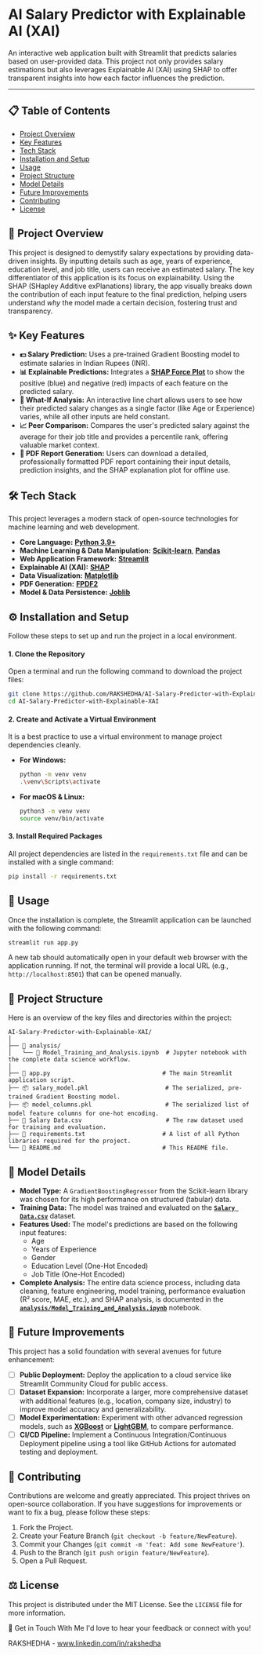 # AI Salary Predictor with Explainable AI (XAI)

An interactive web application built with Streamlit that predicts salaries based on user-provided data. This project not only provides salary estimations but also leverages Explainable AI (XAI) using SHAP to offer transparent insights into how each factor influences the prediction.

-----

## 📋 Table of Contents

  - [Project Overview](https://www.google.com/search?q=%23-project-overview)
  - [Key Features](https://www.google.com/search?q=%23-key-features)
  - [Tech Stack](https://www.google.com/search?q=%23-tech-stack)
  - [Installation and Setup](https://www.google.com/search?q=%23-installation-and-setup)
  - [Usage](https://www.google.com/search?q=%23-usage)
  - [Project Structure](https://www.google.com/search?q=%23-project-structure)
  - [Model Details](https://www.google.com/search?q=%23-model-details)
  - [Future Improvements](https://www.google.com/search?q=%23-future-improvements)
  - [Contributing](https://www.google.com/search?q=%23-contributing)
  - [License](https://www.google.com/search?q=%23-license)

## 🌟 Project Overview

This project is designed to demystify salary expectations by providing data-driven insights. By inputting details such as age, years of experience, education level, and job title, users can receive an estimated salary. The key differentiator of this application is its focus on explainability. Using the SHAP (SHapley Additive exPlanations) library, the app visually breaks down the contribution of each input feature to the final prediction, helping users understand *why* the model made a certain decision, fostering trust and transparency.

## ✨ Key Features

  - **💵 Salary Prediction:** Uses a pre-trained Gradient Boosting model to estimate salaries in Indian Rupees (INR).
  - **📊 Explainable Predictions:** Integrates a **[SHAP Force Plot](https://www.google.com/search?q=https://shap.readthedocs.io/en/latest/example_notebooks/api_examples/plots/force.html)** to show the positive (blue) and negative (red) impacts of each feature on the predicted salary.
  - **🔬 What-If Analysis:** An interactive line chart allows users to see how their predicted salary changes as a single factor (like Age or Experience) varies, while all other inputs are held constant.
  - **📈 Peer Comparison:** Compares the user's predicted salary against the average for their job title and provides a percentile rank, offering valuable market context.
  - **📄 PDF Report Generation:** Users can download a detailed, professionally formatted PDF report containing their input details, prediction insights, and the SHAP explanation plot for offline use.

## 🛠️ Tech Stack

This project leverages a modern stack of open-source technologies for machine learning and web development.

  - **Core Language:** **[Python 3.9+](https://www.python.org/)**
  - **Machine Learning & Data Manipulation:** **[Scikit-learn](https://scikit-learn.org/)**, **[Pandas](https://pandas.pydata.org/)**
  - **Web Application Framework:** **[Streamlit](https://streamlit.io/)**
  - **Explainable AI (XAI):** **[SHAP](https://shap.readthedocs.io/en/latest/index.html)**
  - **Data Visualization:** **[Matplotlib](https://matplotlib.org/)**
  - **PDF Generation:** **[FPDF2](https://pyfpdf.github.io/fpdf2/)**
  - **Model & Data Persistence:** **[Joblib](https://joblib.readthedocs.io/en/latest/)**

## ⚙️ Installation and Setup

Follow these steps to set up and run the project in a local environment.

#### 1\. Clone the Repository

Open a terminal and run the following command to download the project files:

```bash
git clone https://github.com/RAKSHEDHA/AI-Salary-Predictor-with-Explainable-XAI.git
cd AI-Salary-Predictor-with-Explainable-XAI
```

#### 2\. Create and Activate a Virtual Environment

It is a best practice to use a virtual environment to manage project dependencies cleanly.

  - **For Windows:**

    ```bash
    python -m venv venv
    .\venv\Scripts\activate
    ```

  - **For macOS & Linux:**

    ```bash
    python3 -m venv venv
    source venv/bin/activate
    ```

#### 3\. Install Required Packages

All project dependencies are listed in the `requirements.txt` file and can be installed with a single command:

```bash
pip install -r requirements.txt
```

## 🚀 Usage

Once the installation is complete, the Streamlit application can be launched with the following command:

```bash
streamlit run app.py
```

A new tab should automatically open in your default web browser with the application running. If not, the terminal will provide a local URL (e.g., `http://localhost:8501`) that can be opened manually.

## 📁 Project Structure

Here is an overview of the key files and directories within the project:

```
AI-Salary-Predictor-with-Explainable-XAI/
│
├── 📂 analysis/
│   └── 📜 Model_Training_and_Analysis.ipynb  # Jupyter notebook with the complete data science workflow.
│
├── 📜 app.py                                # The main Streamlit application script.
├── 📦 salary_model.pkl                      # The serialized, pre-trained Gradient Boosting model.
├── 📦 model_columns.pkl                     # The serialized list of model feature columns for one-hot encoding.
├── 📄 Salary Data.csv                        # The raw dataset used for training and evaluation.
├── 📄 requirements.txt                      # A list of all Python libraries required for the project.
└── 📜 README.md                             # This README file.
```

## 🧠 Model Details

  - **Model Type:** A `GradientBoostingRegressor` from the Scikit-learn library was chosen for its high performance on structured (tabular) data.
  - **Training Data:** The model was trained and evaluated on the **[`Salary Data.csv`](https://www.google.com/search?q=%5Bhttps://github.com/RAKSHEDHA/AI-Salary-Predictor-with-Explainable-XAI/blob/main/Salary%2520Data.csv%5D\(https://github.com/RAKSHEDHA/AI-Salary-Predictor-with-Explainable-XAI/blob/main/Salary%2520Data.csv\))** dataset.
  - **Features Used:** The model's predictions are based on the following input features:
      - Age
      - Years of Experience
      - Gender
      - Education Level (One-Hot Encoded)
      - Job Title (One-Hot Encoded)
  - **Complete Analysis:** The entire data science process, including data cleaning, feature engineering, model training, performance evaluation (R² score, MAE, etc.), and SHAP analysis, is documented in the **[`analysis/Model_Training_and_Analysis.ipynb`](https://www.google.com/search?q=%5Bhttps://github.com/RAKSHEDHA/AI-Salary-Predictor-with-Explainable-XAI/blob/main/analysis/Model_Training_and_Analysis.ipynb%5D\(https://github.com/RAKSHEDHA/AI-Salary-Predictor-with-Explainable-XAI/blob/main/analysis/Model_Training_and_Analysis.ipynb\))** notebook.

## 🔮 Future Improvements

This project has a solid foundation with several avenues for future enhancement:

  - [ ] **Public Deployment:** Deploy the application to a cloud service like Streamlit Community Cloud for public access.
  - [ ] **Dataset Expansion:** Incorporate a larger, more comprehensive dataset with additional features (e.g., location, company size, industry) to improve model accuracy and generalizability.
  - [ ] **Model Experimentation:** Experiment with other advanced regression models, such as **[XGBoost](https://xgboost.ai/)** or **[LightGBM](https://lightgbm.readthedocs.io/en/latest/)**, to compare performance.
  - [ ] **CI/CD Pipeline:** Implement a Continuous Integration/Continuous Deployment pipeline using a tool like GitHub Actions for automated testing and deployment.

## 🙌 Contributing

Contributions are welcome and greatly appreciated. This project thrives on open-source collaboration. If you have suggestions for improvements or want to fix a bug, please follow these steps:

1.  Fork the Project.
2.  Create your Feature Branch (`git checkout -b feature/NewFeature`).
3.  Commit your Changes (`git commit -m 'feat: Add some NewFeature'`).
4.  Push to the Branch (`git push origin feature/NewFeature`).
5.  Open a Pull Request.

## ⚖️ License

This project is distributed under the MIT License. See the `LICENSE` file for more information.

📧 Get in Touch With Me
I'd love to hear your feedback or connect with you!

RAKSHEDHA - www.linkedin.com/in/rakshedha
